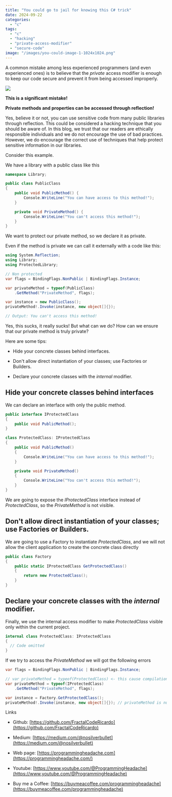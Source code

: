 ```yaml
---
title: "You could go to jail for knowing this C# trick"
date: 2024-09-22
categories: 
  - "c"
tags: 
  - "c"
  - "hacking"
  - "private-access-modifier"
  - "secure-code"
image: "/images/you-could-image-1-1024x1024.png"
---
```


A common mistake among less experienced programmers (and even experienced ones) is to believe that the _private_ access modifier is enough to keep our code secure and prevent it from being accessed improperly.

![](/images/you-could-image-1-1024x1024.png)

**This is a significant mistake!**

**Private methods and properties can be accessed through reflection!**

Yes, believe it or not, you can use sensitive code from many public libraries through reflection. This could be considered a hacking technique that you should be aware of. In this blog, we trust that our readers are ethically responsible individuals and we do not encourage the use of bad practices. However, we do encourage the correct use of techniques that help protect sensitive information in our libraries.

Consider this example.

We have a library with a public class like this

```csharp
namespace Library;

public class PublicClass
{
    public void PublicMethod() {
        Console.WriteLine("You can have access to this method!");
    }

    private void PrivateMethod() { 
        Console.WriteLine("You can't access this method!");
    }
}
```

We want to protect our private method, so we declare it as private.

Even if the method is private we can call it externally with a code like this:

```csharp
using System.Reflection;
using Library;
using ProtectedLibrary;

// Non protected
var flags = BindingFlags.NonPublic | BindingFlags.Instance;

var privateMethod = typeof(PublicClass)
    .GetMethod("PrivateMethod", flags);

var instance = new PublicClass();
privateMethod!.Invoke(instance, new object[]{});

// Output: You can't access this method!
```

Yes, this sucks, it really sucks! But what can we do? How can we ensure that our private method is truly private?

Here are some tips:

- Hide your concrete classes behind interfaces.

- Don't allow direct instantiation of your classes; use Factories or Builders.

- Declare your concrete classes with the _internal_ modifier.

## Hide your concrete classes behind interfaces

We can declare an interface with only the public method.

```csharp
public interface IProtectedClass
{
    public void PublicMethod();
}

class ProtectedClass: IProtectedClass
{
    public void PublicMethod()
    {
        Console.WriteLine("You can have access to this method!");
    }

    private void PrivateMethod()
    {
        Console.WriteLine("You can't access this method!");
    }
}
```

We are going to expose the _IProtectedClass_ interface instead of _ProtectedClass_, so the _PrivateMethod_ is not visible.

## Don't allow direct instantiation of your classes; use Factories or Builders.

We are going to use a Factory to instantiate _ProtectedClass_, and we will not allow the client application to create the concrete class directly

```csharp
public class Factory
{
    public static IProtectedClass GetProtectedClass()
    {
        return new ProtectedClass();
    }
}
```

## Declare your concrete classes with the _internal_ modifier.

Finally, we use the internal access modifier to make _ProtectedClass_ visible only within the current project.

```csharp
internal class ProtectedClass: IProtectedClass
{
  // Code omitted
}
```

If we try to access the _PrivateMethod_ we will got the following errors  

```csharp
var flags = BindingFlags.NonPublic | BindingFlags.Instance;

// var privateMethod = typeof(ProtectedClass) <- this cause compilation error
var privateMethod = typeof(IProtectedClass)
    .GetMethod("PrivateMethod", flags);

var instance = Factory.GetProtectedClass();
privateMethod!.Invoke(instance, new object[]{}); // privateMethod is null here
```

Links

- Github: [https://github.com/FractalCodeRicardo](https://github.com/FractalCodeRicardo)

- Medium: [https://medium.com/@nosilverbullet](https://medium.com/@nosilverbullet)

- Web page: [https://programmingheadache.com](https://programmingheadache.com/)

- Youtube: [https://www.youtube.com/@ProgrammingHeadache](https://www.youtube.com/@ProgrammingHeadache)

- Buy me a Coffee: [https://buymeacoffee.com/programmingheadache](https://buymeacoffee.com/programmingheadache)
